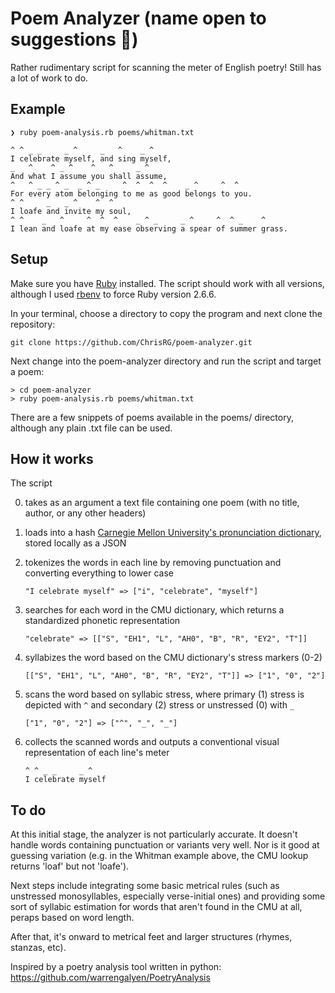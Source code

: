 # Poem Analyzer (name open to suggestions 🤔)
Rather rudimentary script for scanning the meter of English poetry! Still has a lot of work to do.

## Example
```
❯ ruby poem-analysis.rb poems/whitman.txt

^ ^ _ _     _ ^     _   ^    _ ^
I celebrate myself, and sing myself,
_   ^    ^ _ ^    ^   ^     _ ^
And what I assume you shall assume,
^   ^ _ _ ^ _  _ ^ _     ^  ^  ^  ^    _ ^     ^  ^
For every atom belonging to me as good belongs to you.
^ ^     _   _ ^    ^  ^
I loafe and invite my soul,
^ ^    _   ^     ^  ^  ^    _ ^ _     _ ^     ^  ^ _    ^
I lean and loafe at my ease observing a spear of summer grass.
```

## Setup
Make sure you have [Ruby](https://www.ruby-lang.org/en/documentation/installation/) installed. The script should work with all versions, although I used [rbenv](https://github.com/rbenv/rbenv#installation) to force Ruby version 2.6.6.

In your terminal, choose a directory to copy the program and next clone the repository:
```
git clone https://github.com/ChrisRG/poem-analyzer.git
```
Next change into the poem-analyzer directory and run the script and target a poem:
```
> cd poem-analyzer
> ruby poem-analysis.rb poems/whitman.txt
```
There are a few snippets of poems available in the poems/ directory, although any plain .txt file can be used.


## How it works
The script

0) takes as an argument a text file containing one poem (with no title, author, or any other headers)
1) loads into a hash [Carnegie Mellon University's pronunciation dictionary](http://www.speech.cs.cmu.edu/cgi-bin/cmudict/), stored locally as a JSON
2) tokenizes the words in each line by removing punctuation and converting everything to lower case

     ``` "I celebrate myself" => ["i", "celebrate", "myself"] ```
     
4) searches for each word in the CMU dictionary, which returns a standardized phonetic representation

     ``` "celebrate" => [["S", "EH1", "L", "AH0", "B", "R", "EY2", "T"]] ```
     
5) syllabizes the word based on the CMU dictionary's stress markers (0-2)

    ``` [["S", "EH1", "L", "AH0", "B", "R", "EY2", "T"]] => ["1", "0", "2"] ```
     
7) scans the word based on syllabic stress, where primary (1) stress is depicted with ```^``` and secondary (2) stress or unstressed (0) with ```_```

     ``` ["1", "0", "2"] => ["^", "_", "_"] ```
     
9) collects the scanned words and outputs a conventional visual representation of each line's meter

     ```
     ^ ^ _ _     _ ^  
     I celebrate myself
     ```
     

## To do
At this initial stage, the analyzer is not particularly accurate. It doesn't handle words containing punctuation or variants very well. Nor is it good at guessing variation (e.g. in the Whitman example above, the CMU lookup returns 'loaf' but not 'loafe'). 

Next steps include integrating some basic metrical rules (such as unstressed monosyllables, especially verse-initial ones) and providing some sort of syllabic estimation for words that aren't found in the CMU at all, peraps based on word length. 

After that, it's onward to metrical feet and larger structures (rhymes, stanzas, etc).


Inspired by a poetry analysis tool written in python: https://github.com/warrengalyen/PoetryAnalysis
